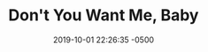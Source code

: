---
layout: perfwork
title:  "Don't You Want Me, Baby"
date:   2019-10-01 22:26:35 -0500
categories: performance
kind: work
tags: [storytelling]
img_path: /assets/img/works/perf/alison-2019-parkway-feature.jpg
img_alt: Alison Bergblom Johnson, a plus-sized woman with curly blonde hair wearing purple, large red earrings, and speaking into a microphone
proj_key: letters
prod_key: sally
creator: Alison Bergblom Johnson

---